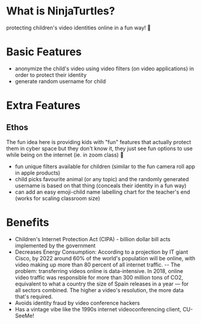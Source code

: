 # What is NinjaTurtles?
protecting children's video identities online in a fun way! :rainbow:


# Basic Features
- anonymize the child's video using video filters (on video applications) in order to protect their identity
- generate random username for child

# Extra Features

## Ethos
The fun idea here is providing kids with "fun" features that actually protect them in cyber space but they don't know it, they just see fun options to use while being on the internet (ie. in zoom class) :rainbow: 

- fun unique filters available for children (similar to the fun camera roll app in apple products)
- child picks favourite animal (or any topic) and the randomly generated username is based on that thing (conceals their identity in a fun way)
- can add an easy emoji-child name labelling chart for the teacher's end (works for scaling classroom size)

# Benefits
- Children's Internet Protection Act (CIPA) - billion dollar bill acts implemented by the government
- Decreases Energy Consumption: According to a projection by IT giant Cisco, by 2022 around 60% of the world's population will be online, with video making up more than 80 percent of all internet traffic. 
-- The problem: transferring videos online is data-intensive. In 2018, online video traffic was responsible for more than 300 million tons of CO2, equivalent to what a country the size of Spain releases in a year — for all sectors combined. The higher a video's resolution, the more data that's required.
- Avoids identity fraud by video conference hackers
- Has a vintage vibe like the 1990s internet videoconferencing client, CU-SeeMe!
